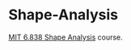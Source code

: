 # Shape-Analysis
[MIT 6.838 Shape Analysis](https://groups.csail.mit.edu/gdpgroup/6838_spring_2021.html) course.
